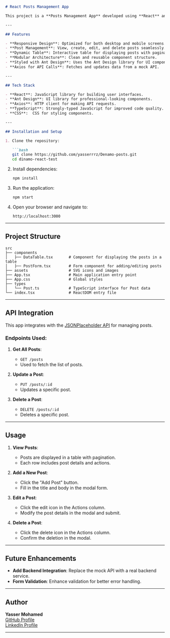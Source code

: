 ```markdown
# React Posts Management App

This project is a **Posts Management App** developed using **React** and **Ant Design**, built as part of a coding test for a DINAMO interview. The application demonstrates CRUD (Create, Read, Update, Delete) operations with a responsive UI, following modern React development practices.

---

## Features

- **Responsive Design**: Optimized for both desktop and mobile screens.
- **Post Management**: View, create, edit, and delete posts seamlessly.
- **Dynamic Table**: Interactive table for displaying posts with pagination and actions.
- **Modular Architecture**: Clean and reusable component structure.
- **Styled with Ant Design**: Uses the Ant Design library for UI components.
- **Axios for API Calls**: Fetches and updates data from a mock API.

---

## Tech Stack

- **React**: JavaScript library for building user interfaces.
- **Ant Design**: UI library for professional-looking components.
- **Axios**: HTTP client for making API requests.
- **TypeScript**: Strongly-typed JavaScript for improved code quality.
- **CSS**:  CSS for styling components.

---

## Installation and Setup

1. Clone the repository:

   ```bash
   git clone https://github.com/yasserrrz/Denamo-posts.git
   cd dinamo-react-test
   ```

2. Install dependencies:

   ```bash
   npm install
   ```

3. Run the application:

   ```bash
   npm start
   ```

4. Open your browser and navigate to:

   ```
   http://localhost:3000
   ```

---

## Project Structure

```
src
├── components
│   ├── DataTable.tsx       # Component for displaying the posts in a table
│   ├── PostForm.tsx        # Form component for adding/editing posts
├── assets                  # SVG icons and images
├── App.tsx                 # Main application entry point
├── App.css                 # Global styles
├── types
│   └── Post.ts             # TypeScript interface for Post data
└── index.tsx               # ReactDOM entry file
```

---

## API Integration

This app integrates with the [JSONPlaceholder API](https://jsonplaceholder.typicode.com/) for managing posts.

### Endpoints Used:

1. **Get All Posts**:
   - `GET /posts`
   - Used to fetch the list of posts.

2. **Update a Post**:
   - `PUT /posts/:id`
   - Updates a specific post.

3. **Delete a Post**:
   - `DELETE /posts/:id`
   - Deletes a specific post.

---

## Usage

1. **View Posts**:
   - Posts are displayed in a table with pagination.
   - Each row includes post details and actions.

2. **Add a New Post**:
   - Click the "Add Post" button.
   - Fill in the title and body in the modal form.

3. **Edit a Post**:
   - Click the edit icon in the Actions column.
   - Modify the post details in the modal and submit.

4. **Delete a Post**:
   - Click the delete icon in the Actions column.
   - Confirm the deletion in the modal.

---

## Future Enhancements

- **Add Backend Integration**: Replace the mock API with a real backend service.
- **Form Validation**: Enhance validation for better error handling.
---

## Author

**Yasser Mohamed**  
[GitHub Profile](https://github.com/yasserrrz)  
[LinkedIn Profile](https://www.linkedin.com/in/yasser-mohamed-5ba73a198)

---


